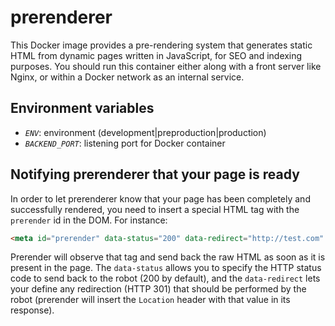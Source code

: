 # prerenderer

This Docker image provides a pre-rendering system that generates static HTML from dynamic pages written in JavaScript, for SEO and indexing purposes.
You should run this container either along with a front server like Nginx, or within a Docker network as an internal service.

## Environment variables

- *`ENV`*: environment (development|preproduction|production)
- *`BACKEND_PORT`*: listening port for Docker container


## Notifying prerenderer that your page is ready

In order to let prerenderer know that your page has been completely and successfully rendered, you need to insert a special HTML tag with the `prerender` id in the DOM.
For instance:

```html
<meta id="prerender" data-status="200" data-redirect="http://test.com" />
```

Prerender will observe that tag and send back the raw HTML as soon as it is present in the page. The `data-status` allows you to specify the HTTP status code to send back to the robot (200 by default),
and the `data-redirect` lets your define any redirection (HTTP 301) that should be performed by the robot (prerender will insert the `Location` header with that value in its response).
